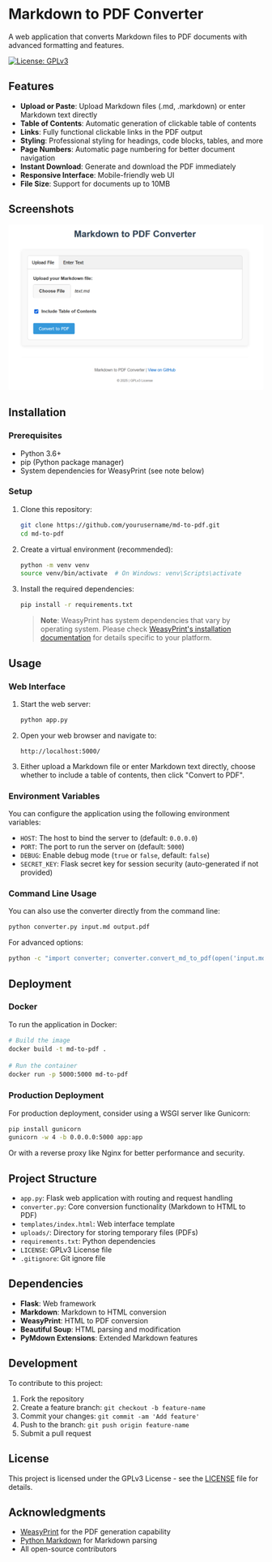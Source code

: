 # Markdown to PDF Converter

A web application that converts Markdown files to PDF documents with advanced formatting and features.

[![License: GPLv3](https://img.shields.io/badge/license-GPLv3-blue.svg)](https://opensource.org/license/gpl-3-0)

## Features

- **Upload or Paste**: Upload Markdown files (.md, .markdown) or enter Markdown text directly
- **Table of Contents**: Automatic generation of clickable table of contents
- **Links**: Fully functional clickable links in the PDF output
- **Styling**: Professional styling for headings, code blocks, tables, and more
- **Page Numbers**: Automatic page numbering for better document navigation
- **Instant Download**: Generate and download the PDF immediately
- **Responsive Interface**: Mobile-friendly web UI
- **File Size**: Support for documents up to 10MB

## Screenshots

<!-- Add screenshots of your application here -->
![Screenshot of the App](https://raw.githubusercontent.com/NexusBetweenVoids/md-to-pdf/refs/heads/main/screenshot.png)

## Installation

### Prerequisites

- Python 3.6+
- pip (Python package manager)
- System dependencies for WeasyPrint (see note below)

### Setup

1. Clone this repository:
   ```bash
   git clone https://github.com/yourusername/md-to-pdf.git
   cd md-to-pdf
   ```

2. Create a virtual environment (recommended):
   ```bash
   python -m venv venv
   source venv/bin/activate  # On Windows: venv\Scripts\activate
   ```

3. Install the required dependencies:
   ```bash
   pip install -r requirements.txt
   ```

   > **Note**: WeasyPrint has system dependencies that vary by operating system. Please check [WeasyPrint's installation documentation](https://doc.courtbouillon.org/weasyprint/stable/first_steps.html#installation) for details specific to your platform.

## Usage

### Web Interface

1. Start the web server:
   ```bash
   python app.py
   ```

2. Open your web browser and navigate to:
   ```
   http://localhost:5000/
   ```

3. Either upload a Markdown file or enter Markdown text directly, choose whether to include a table of contents, then click "Convert to PDF".

### Environment Variables

You can configure the application using the following environment variables:

- `HOST`: The host to bind the server to (default: `0.0.0.0`)
- `PORT`: The port to run the server on (default: `5000`)
- `DEBUG`: Enable debug mode (`true` or `false`, default: `false`)
- `SECRET_KEY`: Flask secret key for session security (auto-generated if not provided)

### Command Line Usage

You can also use the converter directly from the command line:

```bash
python converter.py input.md output.pdf
```

For advanced options:

```bash
python -c "import converter; converter.convert_md_to_pdf(open('input.md').read(), 'output.pdf', include_toc=True)"
```

## Deployment

### Docker

To run the application in Docker:

```bash
# Build the image
docker build -t md-to-pdf .

# Run the container
docker run -p 5000:5000 md-to-pdf
```

### Production Deployment

For production deployment, consider using a WSGI server like Gunicorn:

```bash
pip install gunicorn
gunicorn -w 4 -b 0.0.0.0:5000 app:app
```

Or with a reverse proxy like Nginx for better performance and security.

## Project Structure

- `app.py`: Flask web application with routing and request handling
- `converter.py`: Core conversion functionality (Markdown to HTML to PDF)
- `templates/index.html`: Web interface template
- `uploads/`: Directory for storing temporary files (PDFs)
- `requirements.txt`: Python dependencies
- `LICENSE`: GPLv3 License file
- `.gitignore`: Git ignore file

## Dependencies

- **Flask**: Web framework
- **Markdown**: Markdown to HTML conversion
- **WeasyPrint**: HTML to PDF conversion
- **Beautiful Soup**: HTML parsing and modification
- **PyMdown Extensions**: Extended Markdown features

## Development

To contribute to this project:

1. Fork the repository
2. Create a feature branch: `git checkout -b feature-name`
3. Commit your changes: `git commit -am 'Add feature'`
4. Push to the branch: `git push origin feature-name`
5. Submit a pull request

## License

This project is licensed under the GPLv3 License - see the [LICENSE](LICENSE) file for details.

## Acknowledgments

- [WeasyPrint](https://weasyprint.org/) for the PDF generation capability
- [Python Markdown](https://python-markdown.github.io/) for Markdown parsing
- All open-source contributors
